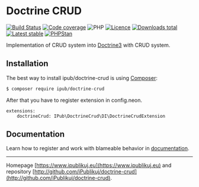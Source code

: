 # Doctrine CRUD

[![Build Status](https://badgen.net/github/checks/iPublikuj/doctrine-crud/master?cache=300&style=flast-square)](https://github.com/iPublikuj/doctrine-crud/actions)
[![Code coverage](https://badgen.net/coveralls/c/github/iPublikuj/doctrine-crud?cache=300&style=flast-square)](https://coveralls.io/r/iPublikuj/doctrine-crud)
![PHP](https://badgen.net/packagist/php/ipub/doctrine-crud?cache=300&style=flast-square)
[![Licence](https://badgen.net/packagist/license/ipub/doctrine-crud?cache=300&style=flast-square)](https://packagist.org/packages/ipub/doctrine-crud)
[![Downloads total](https://badgen.net/packagist/dt/ipub/doctrine-crud?cache=300&style=flast-square)](https://packagist.org/packages/ipub/doctrine-crud)
[![Latest stable](https://badgen.net/packagist/v/ipub/doctrine-crud/latest?cache=300&style=flast-square)](https://packagist.org/packages/ipub/doctrine-crud)
[![PHPStan](https://img.shields.io/badge/PHPStan-enabled-brightgreen.svg?style=flat-square)](https://github.com/phpstan/phpstan)

Implementation of CRUD system into [Doctrine3](https://github.com/doctrine/orm) with CRUD system.

## Installation

The best way to install ipub/doctrine-crud is using [Composer](http://getcomposer.org/):

```sh
$ composer require ipub/doctrine-crud
```

After that you have to register extension in config.neon.

```neon
extensions:
	doctrineCrud: IPub\DoctrineCrud\DI\DoctrineCrudExtension
```

## Documentation

Learn how to register and work with blameable behavior in [documentation](https://github.com/iPublikuj/doctrine-crud/blob/master/docs/en/index.md).

***
Homepage [https://www.ipublikuj.eu](https://www.ipublikuj.eu) and repository [http://github.com/iPublikuj/doctrine-crud](http://github.com/iPublikuj/doctrine-crud).
